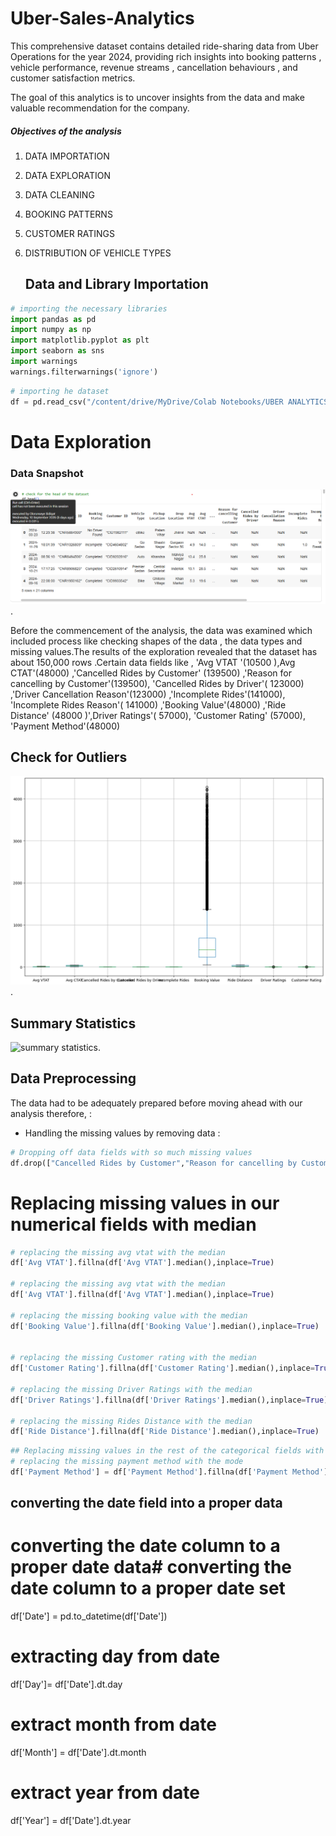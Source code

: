 # Uber-Sales-Analytics
This comprehensive dataset contains detailed ride-sharing data from Uber Operations for the year 2024, providing rich insights into booking patterns , vehicle performance, revenue streams , cancellation behaviours , and customer satisfaction metrics.

The goal of this analytics is to uncover insights from the data and make valuable recommendation for the company.

##### Objectives of the analysis
1. DATA IMPORTATION
2. DATA EXPLORATION
3. DATA CLEANING
4. BOOKING PATTERNS
5. CUSTOMER RATINGS
6. DISTRIBUTION OF VEHICLE TYPES


   ## Data and Library Importation
 ```python
# importing the necessary libraries
import pandas as pd
import numpy as np
import matplotlib.pyplot as plt
import seaborn as sns
import warnings
warnings.filterwarnings('ignore')
```

```python
# importing he dataset
df = pd.read_csv("/content/drive/MyDrive/Colab Notebooks/UBER ANALYTICS/ncr_ride_bookings.csv")
```



# Data Exploration
### Data Snapshot
![](data_head.png).


Before the commencement of the analysis, the data was examined which included process like checking shapes of the data , the data types and missing values.The results of the exploration revealed that the dataset has about 150,000 rows .Certain data fields like , 'Avg VTAT	'(10500 ),Avg CTAT'(48000) ,'Cancelled Rides by Customer'	(139500)  ,'Reason for cancelling by Customer'(139500), 'Cancelled Rides by Driver'(	123000) ,'Driver Cancellation Reason'(123000) ,'Incomplete Rides'(141000), 'Incomplete Rides Reason'(	141000) ,'Booking Value'(48000) ,'Ride Distance'	(48000 )',Driver Ratings'( 57000), 'Customer Rating'	(57000), 'Payment Method'(48000)

## Check for Outliers
![boxplot](boxplot.png).


## Summary Statistics
![summary statistics](summary_statistics.png).








## Data Preprocessing
The data had to be adequately prepared before moving ahead with our analysis therefore, :
* Handling the missing values by removing data :
``` python
# Dropping off data fields with so much missing values
df.drop(["Cancelled Rides by Customer","Reason for cancelling by Customer","Cancelled Rides by Driver","Driver Cancellation Reason","Incomplete Rides","Incomplete Rides Reason"],axis=1,inplace=True)
``` 



# Replacing missing values in our numerical fields with median 
```python
# replacing the missing avg vtat with the median
df['Avg VTAT'].fillna(df['Avg VTAT'].median(),inplace=True)

# replacing the missing avg vtat with the median
df['Avg VTAT'].fillna(df['Avg VTAT'].median(),inplace=True)

# replacing the missing booking value with the median
df['Booking Value'].fillna(df['Booking Value'].median(),inplace=True)


# replacing the missing Customer rating with the median
df['Customer Rating'].fillna(df['Customer Rating'].median(),inplace=True)

# replacing the missing Driver Ratings with the median
df['Driver Ratings'].fillna(df['Driver Ratings'].median(),inplace=True)

# replacing the missing Rides Distance with the median
df['Ride Distance'].fillna(df['Ride Distance'].median(),inplace=True)
```
```python
## Replacing missing values in the rest of the categorical fields with mode
# replacing the missing payment method with the mode
df['Payment Method'] = df['Payment Method'].fillna(df['Payment Method'].mode()[0])
```

## converting the date field into a proper data 
# converting the date column to a proper date data# converting the date column to a proper date set
df['Date'] = pd.to_datetime(df['Date'])

# extracting day from date
df['Day']= df['Date'].dt.day
# extract month from date
df['Month'] = df['Date'].dt.month
# extract year from date
df['Year'] = df['Date'].dt.year


